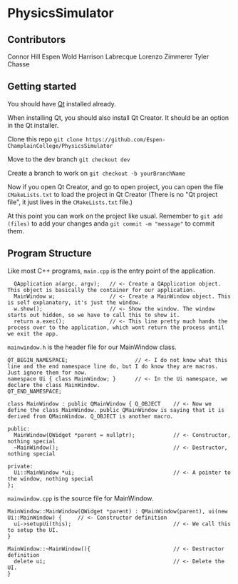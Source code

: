 # PhysicsSimulator

## Contributors
Connor Hill
Espen Wold
Harrison Labrecque
Lorenzo Zimmerer
Tyler Chasse
## Getting started

You should have [Qt](https://www.qt.io/download-qt-installer-oss) installed already.

When installing Qt, you should also install Qt Creator. It should be an option in the Qt installer.

Clone this repo `git clone https://github.com/Espen-ChamplainCollege/PhysicsSimulator`

Move to the dev branch `git checkout dev`

Create a branch to work on `git checkout -b yourBranchName`

Now if you open Qt Creator, and go to open project, you can open the file `CMakeLists.txt` to load the project in Qt Creator
(There is no "Qt project file", it just lives in the `CMakeLists.txt` file.)

At this point you can work on the project like usual. Remember to `git add (files)` to add your changes anda `git commit -m "message"` to commit them.

## Program Structure

Like most C++ programs, `main.cpp` is the entry point of the application.

```
  QApplication a(argc, argv);   // <- Create a QApplication object. This object is basically the container for our application.
  MainWindow w;                 // <- Create a MainWindow object. This is self explanatory, it's just the window.
  w.show();                     // <- Show the window. The window starts out hidden, so we have to call this to show it.
  return a.exec();              // <- This line pretty much hands the process over to the application, which wont return the process until we exit the app.
```

`mainwindow.h` is the header file for our MainWindow class.

```
QT_BEGIN_NAMESPACE;                     // <- I do not know what this line and the end namespace line do, but I do know they are macros. Just ignore them for now.
namespace Ui { class MainWindow; }      // <- In the Ui namespace, we declare the class MainWindow.
QT_END_NAMESPACE;

class MainWindow : public QMainWindow { Q_OBJECT    // <- Now we define the class MainWindow. public QMainWindow is saying that it is derived from QMainWindow. Q_OBJECT is another macro.

public:
  MainWindow(QWidget *parent = nullptr);            // <- Constructor, nothing special
  ~MainWindow();                                    // <- Destructor, nothing special

private:
  Ui::MainWindow *ui;                               // <- A pointer to the window, nothing special
};
```

`mainwindow.cpp` is the source file for MainWindow.

```
MainWindow::MainWindow(QWidget *parent) : QMainWindow(parent), ui(new Ui::MainWindow) {     // <- Constructor definition
  ui->setupUi(this);                                // <- We call this to setup the UI.
}

MainWindow::~MainWindow(){                          // <- Destructor definition
  delete ui;                                        // <- Delete the UI.
}
```
